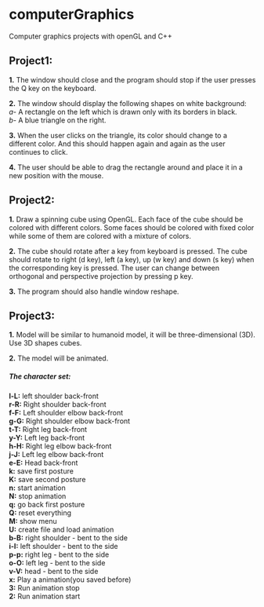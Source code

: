 # computerGraphics
Computer graphics projects with openGL and C++

## Project1:

**1.** The window should close and the program should stop if the user presses the Q key on the keyboard. <br/>

**2.** The window should display the following shapes on white background:<br/>
*a-* A rectangle on the left which is drawn only with its borders in black.<br/>
*b-* A blue triangle on the right.<br/>

**3.** When the user clicks on the triangle, its color should change to a different color. And this should happen again and again as the user continues to click. <br/>

**4.** The user should be able to drag the rectangle around and place it in a new position with the mouse.<br/>

## Project2:

**1.** Draw a spinning cube using OpenGL. Each face of the cube should be colored with different colors. Some faces should be colored with fixed color while some of them are colored with a mixture of colors.<br/>

**2.** The cube should rotate after a key from keyboard is pressed. The cube should rotate to right (d key), left (a key), up (w key) and down (s key) when the corresponding key is pressed. The user can change between orthogonal and perspective projection by pressing p key.<br/>

**3.** The program should also handle window reshape. <br/>

## Project3:

**1.** Model will be similar to humanoid model, it will be three-dimensional (3D). Use 3D shapes cubes. <br/>

**2.** The model will be animated. <br/>

##### The character set:

**l-L:** left shoulder back-front <br/>
**r-R:** Right shoulder back-front <br/>
**f-F:** Left shoulder elbow back-front <br/>
**g-G:** Right shoulder elbow back-front <br/>
**t-T:** Right leg back-front <br/>
**y-Y:** Left leg back-front <br/>
**h-H:** Right leg elbow back-front <br/>
**j-J:** Left leg elbow back-front <br/>
**e-E:** Head back-front <br/>
**k:** save first posture <br/>
**K:** save second posture <br/>
**n:** start animation <br/>
**N:** stop animation <br/>
**q:** go back first posture <br/>
**Q:** reset everything <br/>
**M:** show menu <br/>
**U:** create file and load animation <br/>
**b-B:** right shoulder - bent to the side <br/>
**i-I:** left shoulder - bent to the side <br/>
**p-p:** right leg - bent to the side <br/>
**o-O:** left leg - bent to the side <br/>
**v-V:** head - bent to the side <br/>
**x:** Play a animation(you saved before) <br/>
**3:** Run animation stop <br/>
**2:** Run animation start <br/>

